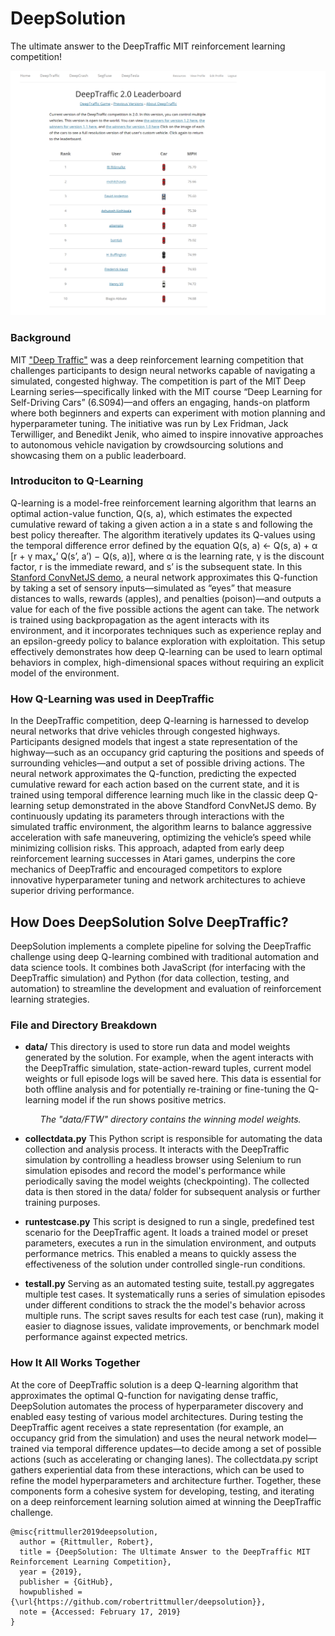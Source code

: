 # DeepSolution
The ultimate answer to the DeepTraffic MIT reinforcement learning competition!

<img src="images/DeepTraffic-Leaderboard.png">

### Background
MIT <a href="https://github.com/lexfridman/deeptraffic">"Deep Traffic"</a> was a deep reinforcement learning competition that challenges participants to design neural networks capable of navigating a simulated, congested highway. The competition is part of the MIT Deep Learning series—specifically linked with the MIT course “Deep Learning for Self-Driving Cars” (6.S094)—and offers an engaging, hands-on platform where both beginners and experts can experiment with motion planning and hyperparameter tuning. The initiative was run by Lex Fridman, Jack Terwilliger, and Benedikt Jenik, who aimed to inspire innovative approaches to autonomous vehicle navigation by crowdsourcing solutions and showcasing them on a public leaderboard. 

### Introduciton to Q-Learning
Q-learning is a model-free reinforcement learning algorithm that learns an optimal action-value function, Q(s, a), which estimates the expected cumulative reward of taking a given action a in a state s and following the best policy thereafter. The algorithm iteratively updates its Q-values using the temporal difference error defined by the equation Q(s, a) ← Q(s, a) + α [r + γ maxₐ’ Q(s’, a’) − Q(s, a)], where α is the learning rate, γ is the discount factor, r is the immediate reward, and s’ is the subsequent state. In this <a href="https://cs.stanford.edu/people/karpathy/convnetjs/demo/rldemo.html">Stanford ConvNetJS demo</a>, a neural network approximates this Q-function by taking a set of sensory inputs—simulated as “eyes” that measure distances to walls, rewards (apples), and penalties (poison)—and outputs a value for each of the five possible actions the agent can take. The network is trained using backpropagation as the agent interacts with its environment, and it incorporates techniques such as experience replay and an epsilon-greedy policy to balance exploration with exploitation. This setup effectively demonstrates how deep Q-learning can be used to learn optimal behaviors in complex, high-dimensional spaces without requiring an explicit model of the environment.

### How Q-Learning was used in DeepTraffic
In the DeepTraffic competition, deep Q-learning is harnessed to develop neural networks that drive vehicles through congested highways. Participants designed models that ingest a state representation of the highway—such as an occupancy grid capturing the positions and speeds of surrounding vehicles—and output a set of possible driving actions. The neural network approximates the Q-function, predicting the expected cumulative reward for each action based on the current state, and it is trained using temporal difference learning much like in the classic deep Q-learning setup demonstrated in the above Standford ConvNetJS demo. By continuously updating its parameters through interactions with the simulated traffic environment, the algorithm learns to balance aggressive acceleration with safe maneuvering, optimizing the vehicle’s speed while minimizing collision risks. This approach, adapted from early deep reinforcement learning successes in Atari games, underpins the core mechanics of DeepTraffic and encouraged competitors to explore innovative hyperparameter tuning and network architectures to achieve superior driving performance. 

## How Does DeepSolution Solve DeepTraffic?
DeepSolution implements a complete pipeline for solving the DeepTraffic challenge using deep Q-learning combined with traditional automation and data science tools. It combines both JavaScript (for interfacing with the DeepTraffic simulation) and Python (for data collection, testing, and automation) to streamline the development and evaluation of reinforcement learning strategies.

### File and Directory Breakdown

* <b>data/</b>
  This directory is used to store run data and model weights generated by the solution. For example, when the agent interacts with the DeepTraffic simulation, state-action-reward tuples, current model weights or full episode logs will be saved here. This data is essential for both offline analysis and for potentially re-training or fine-tuning the Q-learning model if the run shows positive metrics.
  <i><ul>The "data/FTW" directory contains the winning model weights.</ul></i>

* <b>collectdata.py</b>
This Python script is responsible for automating the data collection and analysis process. It interacts with the DeepTraffic simulation by controlling a headless browser using Selenium to run simulation episodes and record the model's performance while periodically saving the model weights (checkpointing). The collected data is then stored in the data/ folder for subsequent analysis or further training purposes.

* <b>runtestcase.py</b>
This script is designed to run a single, predefined test scenario for the DeepTraffic agent. It loads a trained model or preset parameters, executes a run in the simulation environment, and outputs performance metrics. This enabled a means to quickly assess the effectiveness of the solution under controlled single-run conditions.

* <b>testall.py</b>
Serving as an automated testing suite, testall.py aggregates multiple test cases. It systematically runs a series of simulation episodes under different conditions to strack the the model's behavior across multiple runs. The script saves results for each test case (run), making it easier to diagnose issues, validate improvements, or benchmark model performance against expected metrics.

### How It All Works Together

At the core of DeepTraffic solution is a deep Q-learning algorithm that approximates the optimal Q-function for navigating dense traffic, DeepSolution automates the process of hyperparameter discovery and enabled easy testing of various model architectures. During testing the DeepTraffic agent receives a state representation (for example, an occupancy grid from the simulation) and uses the neural network model—trained via temporal difference updates—to decide among a set of possible actions (such as accelerating or changing lanes). The collectdata.py script gathers experiential data from these interactions, which can be used to refine the model hyperparameters and architecture further. Together, these components form a cohesive system for developing, testing, and iterating on a deep reinforcement learning solution aimed at winning the DeepTraffic challenge.

```
@misc{rittmuller2019deepsolution,
  author = {Rittmuller, Robert},
  title = {DeepSolution: The Ultimate Answer to the DeepTraffic MIT Reinforcement Learning Competition},
  year = {2019},
  publisher = {GitHub},
  howpublished = {\url{https://github.com/robertrittmuller/deepsolution}},
  note = {Accessed: February 17, 2019}
}
```
